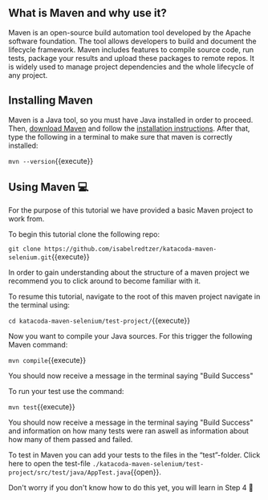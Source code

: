 ## What is Maven and why use it?

Maven is an open-source build automation tool developed by the Apache software foundation. The tool allows developers to build and document the lifecycle framework. Maven includes features to compile source code, run tests, package your results and upload these packages to remote repos. It is widely used to manage project dependencies and the whole lifecycle of any project.


## Installing Maven

Maven is a Java tool, so you must have Java installed in order to proceed. 
Then, [download Maven](https://maven.apache.org/download.cgi) and follow the [installation instructions](https://maven.apache.org/install.html). After that, type the following in a terminal to make sure that maven is correctly installed:

`mvn --version`{{execute}}

## Using Maven 💻

For the purpose of this tutorial we have provided a basic Maven project to work from. 

To begin this tutorial clone the following repo:


`git clone https://github.com/isabelredtzer/katacoda-maven-selenium.git`{{execute}}

In order to gain understanding about the structure of a maven project we recommend you to click around to become familiar with it.

To resume this tutorial, navigate to the root of this maven project navigate in the terminal using:

`cd katacoda-maven-selenium/test-project/`{{execute}}

Now you want to compile your Java sources. For this trigger the following Maven command:

`mvn compile`{{execute}}

You should now receive a message in the terminal saying "Build Success"

To run your test use the command:

`mvn test`{{execute}}

You should now receive a message in the terminal saying "Build Success" and information on how many tests were ran aswell as information about how many of them passed and failed.

To test in Maven you can add your tests to the files in the “test”-folder. Click here to open the test-file `./katacoda-maven-selenium/test-project/src/test/java/AppTest.java`{{open}}.

Don't worry if you don't know how to do this yet, you will learn in Step 4 🎉

